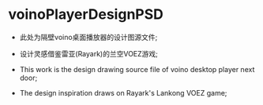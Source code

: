 # voinoPlayerDesignPSD
+ 此处为隔壁voino桌面播放器的设计图源文件;
+ 设计灵感借鉴雷亚(Rayark)的兰空VOEZ游戏;

+ This work is the design drawing source file of voino desktop player next door;
+ The design inspiration draws on Rayark's Lankong VOEZ game;

